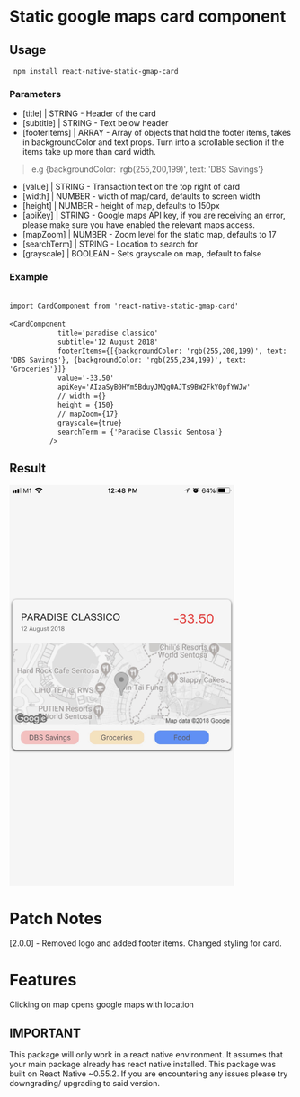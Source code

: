# Static google maps card component

## Usage

```
 npm install react-native-static-gmap-card

```


### Parameters

* [title] | STRING - Header of the card
* [subtitle] | STRING - Text below header
* [footerItems] | ARRAY - Array of objects that hold the footer items, takes in backgroundColor and text props. Turn into a scrollable section if the items take up more than card width.
> e.g {backgroundColor: 'rgb(255,200,199)', text: 'DBS Savings'}

* [value] | STRING - Transaction text on the top right of card
* [width] | NUMBER - width of map/card, defaults to screen width
* [height] | NUMBER - height of map, defaults to 150px
* [apiKey] | STRING - Google maps API key, if you are receiving an error, please make sure you have enabled the relevant maps access.
* [mapZoom] | NUMBER - Zoom level for the static map, defaults to 17
* [searchTerm] | STRING - Location to search for
* [grayscale] | BOOLEAN - Sets grayscale on map, default to false

### Example
```

import CardComponent from 'react-native-static-gmap-card'

<CardComponent
            title='paradise classico'
            subtitle='12 August 2018'
            footerItems={[{backgroundColor: 'rgb(255,200,199)', text: 'DBS Savings'}, {backgroundColor: 'rgb(255,234,199)', text: 'Groceries'}]}
            value='-33.50'
            apiKey='AIzaSyB0HYm5BduyJMQg0AJTs9BW2FkY0pfYWJw'
            // width ={}
            height = {150}
            // mapZoom={17}
            grayscale={true}
            searchTerm = {'Paradise Classic Sentosa'}
          />
```

## Result
<img src="./sample.jpg" alt="drawing" width="400"/>

# Patch Notes
[2.0.0] - Removed logo and added footer items. Changed styling for card.
# Features

Clicking on map opens google maps with location


## IMPORTANT
This package will only work in a react native environment. It assumes that your main package already has react native installed. This package was built on React Native ~0.55.2. If you are encountering any issues please try downgrading/ upgrading to said version.

